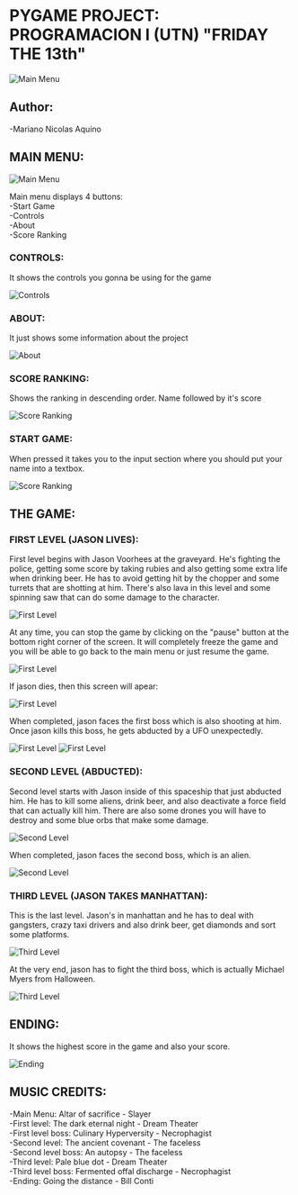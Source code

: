 # PYGAME PROJECT: PROGRAMACION I (UTN) "FRIDAY THE 13th"
![Main Menu](./img/1.png)

## Author:
-Mariano Nicolas Aquino

## MAIN MENU:
![Main Menu](./img/1.png)

Main menu displays 4 buttons:  
-Start Game  
-Controls  
-About  
-Score Ranking  

### CONTROLS:
 It shows the controls you gonna be using for the game

 ![Controls](./img/2.png)

### ABOUT:
 It just shows some information about the project

 ![About](./img/3.png)

### SCORE RANKING:
Shows the ranking in descending order. Name followed by it's score

![Score Ranking](./img/4.png)

### START GAME:
When pressed it takes you to the input section where you should put your name into a textbox.

![Score Ranking](./img/5.png)

## THE GAME:

### FIRST LEVEL (JASON LIVES):
First level begins with Jason Voorhees at the graveyard. He's fighting the police, getting some score by
taking rubies and also getting some extra life when drinking beer.
He has to avoid getting hit by the chopper and some turrets that are shotting at him. There's also lava in this level
and some spinning saw that can do some damage to the character.

![First Level](./img/6.png)

At any time, you can stop the game by clicking on the "pause" button at the bottom right corner of the screen. It will completely
freeze the game and you will be able to go back to the main menu or just resume the game.

![First Level](./img/7.png)

If jason dies, then this screen will apear:

![First Level](./img/8.png)

When completed, jason faces the first boss which is also shooting at him. Once jason kills this boss, he gets abducted
by a UFO unexpectedly.

![First Level](./img/9.png)
![First Level](./img/10.png)

### SECOND LEVEL (ABDUCTED):
Second level starts with Jason inside of this spaceship that just abducted him. He has to kill some aliens, drink beer,
and also deactivate a force field that can actually kill him. There are also some drones you will have to destroy and some blue
orbs that make some damage.

![Second Level](./img/11.png)

When completed, jason faces the second boss, which is an alien.

![Second Level](./img/12.png)

### THIRD LEVEL (JASON TAKES MANHATTAN):
This is the last level. Jason's in manhattan and he has to deal with gangsters, crazy taxi drivers and also drink beer, get diamonds
and sort some platforms. 

![Third Level](./img/13.png)

At the very end, jason has to fight the third boss, which is actually Michael Myers from Halloween.

![Third Level](./img/14.png)

## ENDING:
It shows the highest score in the game and also your score.

![Ending](./img/15.png)

## MUSIC CREDITS:
-Main Menu: Altar of sacrifice - Slayer  
-First level: The dark eternal night - Dream Theater  
-First level boss: Culinary Hyperversity - Necrophagist  
-Second level: The ancient covenant - The faceless  
-Second level boss: An autopsy - The faceless  
-Third level: Pale blue dot - Dream Theater  
-Third level boss: Fermented offal discharge - Necrophagist  
-Ending: Going the distance - Bill Conti  
